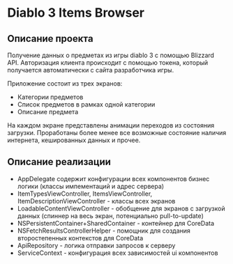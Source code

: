 #  Diablo 3 Items Browser

## Описание проекта 

Получение данных о предметах из игры diablo 3 с помощью Blizzard API.
Авторизация клиента происходит с помощью токена, который получается автоматически с сайта разработчика игры.

Приложение состоит из трех экранов:
- Категории предметов
- Список предметов в рамках одной категории
- Описание предмета

На каждом экране представлены анимации переходов из состояния загрузки.
Проработаны более менее все возможные состояние наличия интернета, кешированных данных и прочее.

## Описание реализации

- AppDelegate содержит конфигурации всех компонентов бизнес логики (классы импементаций и адрес сервера)
- ItemTypesViewController, ItemsViewController, ItemDescriptionViewController - классы всех экранов
- LoadableContentViewController - обобщение для экранов с загрузкой данных (спиннер на весь экран, потенциально pull-to-update)   
- NSPersistentContainer+SharedContainer - контейнер для СoreData
- NSFetchResultsControllerHelper - помощник для создания второстепенных контекстов для СoreData
- ApiRepository - логика отправки запросов к серверу
- ServiceContext - конфигурация всех зависимостей ui компонентов
